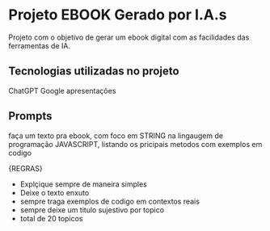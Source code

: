 # Projeto EBOOK Gerado por I.A.s

Projeto com o objetivo de gerar um ebook digital com as facilidades das ferramentas de IA.

## Tecnologias utilizadas no projeto

ChatGPT
Google apresentações

## Prompts

faça um texto pra ebook, com foco em STRING na lingaugem de programação JAVASCRIPT, listando os pricipais metodos com exemplos em codigo 

{REGRAS}

- Explçique sempre de maneira simples 
- Deixe o texto enxuto
- sempre traga exemplos de codigo em contextos reais 
- sempre deixe um titulo sujestivo por topico 
- total de 20 topicos 

